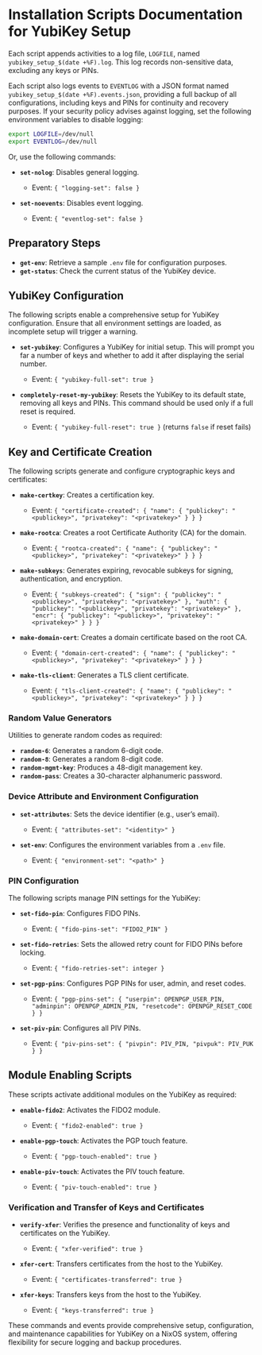 # Installation Scripts Documentation for YubiKey Setup

Each script appends activities to a log file, `LOGFILE`, named `yubikey_setup_$(date +%F).log`. This log records non-sensitive data, excluding any keys or PINs.

Each script also logs events to `EVENTLOG` with a JSON format named `yubikey_setup_$(date +%F).events.json`, providing a full backup of all configurations, including keys and PINs for continuity and recovery purposes. If your security policy advises against logging, set the following environment variables to disable logging:

```bash
export LOGFILE=/dev/null
export EVENTLOG=/dev/null
```

Or, use the following commands:

- **`set-nolog`**: Disables general logging.
    - Event: `{ "logging-set": false }`
  
- **`set-noevents`**: Disables event logging.
    - Event: `{ "eventlog-set": false }`

## Preparatory Steps

- **`get-env`**: Retrieve a sample `.env` file for configuration purposes.
- **`get-status`**: Check the current status of the YubiKey device.

## YubiKey Configuration

The following scripts enable a comprehensive setup for YubiKey configuration. Ensure that all environment settings are loaded, as incomplete setup will trigger a warning.

- **`set-yubikey`**: Configures a YubiKey for initial setup. This will prompt you far a number of keys and whether to add it after displaying the serial number.
    - Event: `{ "yubikey-full-set": true }`

- **`completely-reset-my-yubikey`**: Resets the YubiKey to its default state, removing all keys and PINs. This command should be used only if a full reset is required.
    - Event: `{ "yubikey-full-reset": true }` (returns `false` if reset fails)

## Key and Certificate Creation

The following scripts generate and configure cryptographic keys and certificates:

- **`make-certkey`**: Creates a certification key.
    - Event: `{ "certificate-created": { "name": { "publickey": "<publickey>", "privatekey": "<privatekey>" } } }`

- **`make-rootca`**: Creates a root Certificate Authority (CA) for the domain.
    - Event: `{ "rootca-created": { "name": { "publickey": "<publickey>", "privatekey": "<privatekey>" } } }`

- **`make-subkeys`**: Generates expiring, revocable subkeys for signing, authentication, and encryption.
    - Event: `{ "subkeys-created": { "sign": { "publickey": "<publickey>", "privatekey": "<privatekey>" }, "auth": { "publickey": "<publickey>", "privatekey": "<privatekey>" }, "encr": { "publickey": "<publickey>", "privatekey": "<privatekey>" } } }`

- **`make-domain-cert`**: Creates a domain certificate based on the root CA.
    - Event: `{ "domain-cert-created": { "name": { "publickey": "<publickey>", "privatekey": "<privatekey>" } } }`

- **`make-tls-client`**: Generates a TLS client certificate.
    - Event: `{ "tls-client-created": { "name": { "publickey": "<publickey>", "privatekey": "<privatekey>" } } }`

### Random Value Generators

Utilities to generate random codes as required:

- **`random-6`**: Generates a random 6-digit code.
- **`random-8`**: Generates a random 8-digit code.
- **`random-mgmt-key`**: Produces a 48-digit management key.
- **`random-pass`**: Creates a 30-character alphanumeric password.

### Device Attribute and Environment Configuration

- **`set-attributes`**: Sets the device identifier (e.g., user’s email).
    - Event: `{ "attributes-set": "<identity>" }`

- **`set-env`**: Configures the environment variables from a `.env` file.
    - Event: `{ "environment-set": "<path>" }`

### PIN Configuration

The following scripts manage PIN settings for the YubiKey:

- **`set-fido-pin`**: Configures FIDO PINs.
    - Event: `{ "fido-pins-set": "FIDO2_PIN" }`
  
- **`set-fido-retries`**: Sets the allowed retry count for FIDO PINs before locking.
    - Event: `{ "fido-retries-set": integer }`
  
- **`set-pgp-pins`**: Configures PGP PINs for user, admin, and reset codes.
    - Event: `{ "pgp-pins-set": { "userpin": OPENPGP_USER_PIN, "adminpin": OPENPGP_ADMIN_PIN, "resetcode": OPENPGP_RESET_CODE } }`
  
- **`set-piv-pin`**: Configures all PIV PINs.
    - Event: `{ "piv-pins-set": { "pivpin": PIV_PIN, "pivpuk": PIV_PUK } }`

## Module Enabling Scripts

These scripts activate additional modules on the YubiKey as required:

- **`enable-fido2`**: Activates the FIDO2 module.
    - Event: `{ "fido2-enabled": true }`
  
- **`enable-pgp-touch`**: Activates the PGP touch feature.
    - Event: `{ "pgp-touch-enabled": true }`
  
- **`enable-piv-touch`**: Activates the PIV touch feature.
    - Event: `{ "piv-touch-enabled": true }`

### Verification and Transfer of Keys and Certificates

- **`verify-xfer`**: Verifies the presence and functionality of keys and certificates on the YubiKey.
    - Event: `{ "xfer-verified": true }`

- **`xfer-cert`**: Transfers certificates from the host to the YubiKey.
    - Event: `{ "certificates-transferred": true }`
  
- **`xfer-keys`**: Transfers keys from the host to the YubiKey.
    - Event: `{ "keys-transferred": true }`

These commands and events provide comprehensive setup, configuration, and maintenance capabilities for YubiKey on a NixOS system, offering flexibility for secure logging and backup procedures.